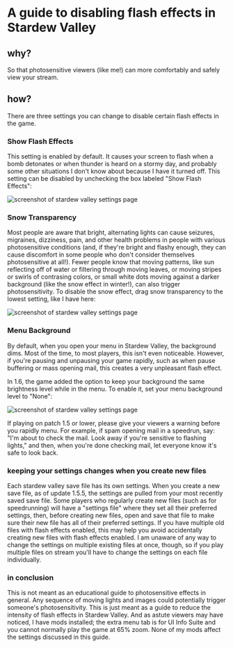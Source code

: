# A guide to disabling flash effects in Stardew Valley

## why?
So that photosensitive viewers (like me!) can more comfortably and safely view your stream.

## how?
There are three settings you can change to disable certain flash effects in the game.

### Show Flash Effects
This setting is enabled by default. It causes your screen to flash when a bomb detonates or when thunder is heard on a stormy day, and probably some other situations I don't know about because I have it turned off. This setting can be disabled by unchecking the box labeled "Show Flash Effects":

![screenshot of stardew valley settings page](https://github.com/scribblescrobble/StardewStreamSettingsForPhotosensitivity/blob/main/Images/Screenshot%202024-09-01%20at%2012.46.38%E2%80%AFPM.png)

### Snow Transparency
Most people are aware that bright, alternating lights can cause seizures, migraines, dizziness, pain, and other health problems in people with various photosensitive conditions (and, if they're bright and flashy enough, they can cause discomfort in some people who don't consider themselves photosensitive at all!). Fewer people know that moving patterns, like sun reflecting off of water or filtering through moving leaves, or moving stripes or swirls of contrasing colors, or small white dots moving against a darker background (like the snow effect in winter!), can also trigger photosensitivity.
To disable the snow effect, drag snow transparency to the lowest setting, like I have here:

![screenshot of stardew valley settings page](https://github.com/scribblescrobble/StardewStreamSettingsForPhotosensitivity/blob/main/Images/Screenshot%202024-09-01%20at%2012.46.38%E2%80%AFPM.png)

### Menu Background
By default, when you open your menu in Stardew Valley, the background dims. Most of the time, to most players, this isn't even noticeable. However, if you're pausing and unpausing your game rapidly, such as when pause buffering or mass opening mail, this creates a very unpleasant flash effect.

In 1.6, the game added the option to keep your background the same brightness level while in the menu. To enable it, set your menu background level to "None":

![screenshot of stardew valley settings page](https://github.com/scribblescrobble/StardewStreamSettingsForPhotosensitivity/blob/main/Images/Screenshot%202024-09-01%20at%2012.47.45%E2%80%AFPM.png)

If playing on patch 1.5 or lower, please give your viewers a warning before you rapidly menu. For example, if spam opening mail in a speedrun, say: "I'm about to check the mail. Look away if you're sensitive to flashing lights," and then, when you're done checking mail, let everyone know it's safe to look back.

### keeping your settings changes when you create new files
Each stardew valley save file has its own settings. When you create a new save file, as of update 1.5.5, the settings are pulled from your most recently saved save file. Some players who regularly create new files (such as for speedrunning) will have a "settings file" where they set all their preferred settings, then, before creating new files, open and save that file to make sure their new file has all of their preferred settings. If you have multiple old files with flash effects enabled, this may help you avoid accidentally creating new files with flash effects enabled.
I am unaware of any way to change the settings on multiple existing files at once, though, so if you play multiple files on stream you'll have to change the settings on each file individually.

### in conclusion
This is not meant as an educational guide to photosensitive effects in general. Any sequence of moving lights and images could potentially trigger someone's photosensitivity. This is just meant as a guide to reduce the intensity of flash effects in Stardew Valley. And as astute viewers may have noticed, I have mods installed; the extra menu tab is for UI Info Suite and you cannot normally play the game at 65% zoom. None of my mods affect the settings discussed in this guide.




